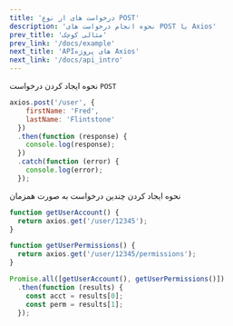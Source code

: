 ```yaml
---
title: 'درخواست های از نوع POST'
description: 'نحوه انجام درخواست های POST با Axios'
prev_title: 'مثالی کوچک'
prev_link: '/docs/example'
next_title: 'APIهای پروژه Axios'
next_link: '/docs/api_intro'
---
```


نحوه ایجاد کردن درخواست `POST`

```js
axios.post('/user', {
    firstName: 'Fred',
    lastName: 'Flintstone'
  })
  .then(function (response) {
    console.log(response);
  })
  .catch(function (error) {
    console.log(error);
  });
```

نحوه ایجاد کردن چندین درخواست به صورت همزمان

```js
function getUserAccount() {
  return axios.get('/user/12345');
}

function getUserPermissions() {
  return axios.get('/user/12345/permissions');
}

Promise.all([getUserAccount(), getUserPermissions()])
  .then(function (results) {
    const acct = results[0];
    const perm = results[1];
  });
```
